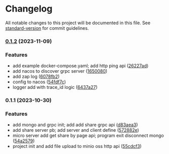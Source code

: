 # Changelog

All notable changes to this project will be documented in this file. See [standard-version](https://github.com/conventional-changelog/standard-version) for commit guidelines.

### [0.1.2](https://github.com/Monstergogo/beauty-share/compare/v0.1.1...v0.1.2) (2023-11-09)


### Features

* add example docker-compose.yaml; add http ping api ([26227ad](https://github.com/Monstergogo/beauty-share/commit/26227ad3d4b09fbbc229b6cb45e117bc19b1d320))
* add nacos to discover grpc server ([1650080](https://github.com/Monstergogo/beauty-share/commit/1650080a886d4ef49fab4bcf3843656e2ccd89ce))
* add zap log ([6078fb2](https://github.com/Monstergogo/beauty-share/commit/6078fb27cc745416eb7f44c4482aeec0e20002de))
* config to nacos ([54fdf7c](https://github.com/Monstergogo/beauty-share/commit/54fdf7c7ae71f072ca0d87ebdbe4bf980fe2630f))
* logger add with trace_id logic ([6437a27](https://github.com/Monstergogo/beauty-share/commit/6437a279b30326aec2f2b2bc7c7905f4faddef0a))

### 0.1.1 (2023-10-30)


### Features

* add mongo and grpc init; add add share grpc api ([d83aea3](https://github.com/Monstergogo/beauty-share/commit/d83aea38d826bd6e3372bf78ab049d9a34f4252e))
* add share server pb; add server and client define ([572882e](https://github.com/Monstergogo/beauty-share/commit/572882e6a438e5ab82727d5471bec37e32ee826d))
* micro server add get share by page api; program exit disconnect mongo ([54a2579](https://github.com/Monstergogo/beauty-share/commit/54a2579f8a7984d636d44c003a8c2cf70d0ddc38))
* project init and add file upload to minio oss http api ([55cdcf3](https://github.com/Monstergogo/beauty-share/commit/55cdcf31cc7c89a4e5f8cfe243d5a86ba004fb2b))
